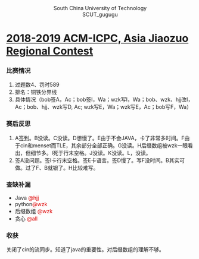 <center> South China University of Technology </center> 
<center> SCUT_gugugu </center>

# [2018-2019 ACM-ICPC, Asia Jiaozuo Regional Contest](http://codeforces.com/gym/102028)

### 比赛情况

1. 过题数4、罚时589
2. 排名：铜铁分界线
3. 具体情况（bob签A，Ac；bob签I，Wa；wzk写I，Wa；bob、wzk、hjj改I，Ac；bob、hjj、wzk写D, Ac; wzk写E，Wa；wzk写E，Ac；bob写F，Wa）

### 赛后反思

1. A签到。B没读。C没读。D想慢了。E由于不会JAVA，卡了非常多时间。F由于cin和menset而TLE，其余部分全部正确。G没读。H后缀数组被wzk一眼看出，但细节多。I死于行末空格。J没读。K没读。L，没读。
2. 签A没问题。签I卡行末空格。签E卡语言。签D慢了。写F没时间。B其实可做。过了F、B就银了。H比较难写。

### 查缺补漏

- Java <font color="#dd0000">@hjj</font>
- python<font color="#dd0000">@wzk </font>
- 后缀数组 <font color="#dd0000">@wzk </font>
- 贪心 <font color="#dd0000">@all </font>

### 收获

关闭了cin的流同步。知道了java的重要性。对后缀数组的理解不够。